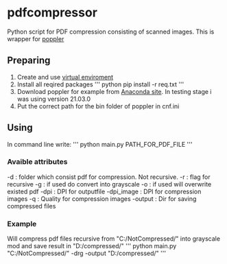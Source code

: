 # pdfcompressor
Python script for PDF compression consisting of scanned images.
This is wrapper for [poppler](https://github.com/freedesktop/poppler)

## Preparing
1. Create and use [virtual enviroment](https://packaging.python.org/guides/installing-using-pip-and-virtual-environments/)
2. Install all reqired packages
   '''
   python pip install -r req.txt
   '''
3. Download poppler for example from [Anaconda site](https://anaconda.org/conda-forge/poppler/files). In testing stage i was using version 21.03.0
4. Put the correct path for the bin folder of poppler in cnf.ini

## Using
In command line write:
'''
python main.py PATH_FOR_PDF_FILE
'''

### Avaible attributes
-d : folder which consist pdf for compression. Not recursive.
-r : flag for recursive
-g : if used do convert into grayscale
-o : if used will overwrite existed pdf
-dpi : DPI for outputfile
-dpi_image : DPI for compression images
-q : Quality for compression images
-output : Dir for saving compressed files
   
### Example

Will compress pdf files recursive from "C:/NotCompressed/" into grayscale mod and save result in "D:/compressed/"
'''
python main.py "C:/NotCompressed/" -drg -output "D:/compressed/" 
'''